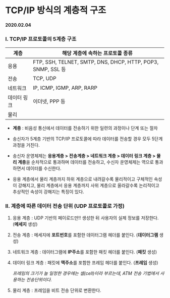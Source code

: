 # TCP/IP 방식의 계층적 구조

#### 2020.02.04

### I. TCP/IP 프로토콜의 5계층 구조

| 계층 | 해당 계층에 속하는 프로토콜 종류 |
|---|---|
| 응용 | FTP, SSH, TELNET, SMTP, DNS, DHCP, HTTP, POP3, SNMP, SSL 등|
| 전송 | TCP, UDP |
|네트워크| IP, ICMP, IGMP, ARP, RARP |
|데이터 링크| 이더넷, PPP 등 |
| 물리 | |

- **계층** : 비음성 통신에서 데이터를 전송하기 위한 일련의 과정이나 단계 또는 절차

- 송신자가 5계층 기반의 TCP/IP 프로토콜에 따라 데이터를 전송할 경우 모두 5단계 과정을 거친다.

- 송신자 운영체제는 **응용계층 > 전송계층 > 네트워크 계층 > 데이터 링크 계층 > 물리 계층**을 순차적으로 통과하며 데이터를 전송하고, 수신자 운영체제는 역으로 통과하면서 데이터를 수신한다.

- 응용 계층에서 물리 계층까지 하위 계층으로 내려갈수록 물리적이고 구체적인 속성이 강해지고, 물리 계층에서 응용 계층까지 사위 계층으로 올라갈수록 논리적이고 추상적인 속성이 강해지는 특징이 있다.

### II. 계층에 따른 데이터 전송 단위 (UDP 프로토콜로 가정)

1. 응용 계층 : UDP 기반의 페이로드만!! 생성한 뒤 사용자의 실제 정보를 저장한다. (**메세지** 생성)

2. 전송 계층 : 메세지에 **포트번호**를 포함한 데이터그램 헤더를 붙인다. (**데이터그램** 생성)

3. 네트워크 계층 : 데이터그램에 **IP주소**를 포함한 패킷 헤더를 붙인다. (**패킷** 생성)

4. 데이터 링크 계층 : 패킷에 **맥주소**를 포함한 프레임 헤더를 붙인다. (**프레임** 생성)

    *프레임의 크기가 늘 일정한 경우에는 셀(cell)이라 부르는데, ATM 전송 기법에서 사용하는 전송단위이다.*

5. 물리 계층 : 프레임을 비트 전송 단위로 변환한다.